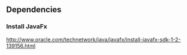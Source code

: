 ## Dependencies
### Install JavaFx
http://www.oracle.com/technetwork/java/javafx/install-javafx-sdk-1-2-139156.html
